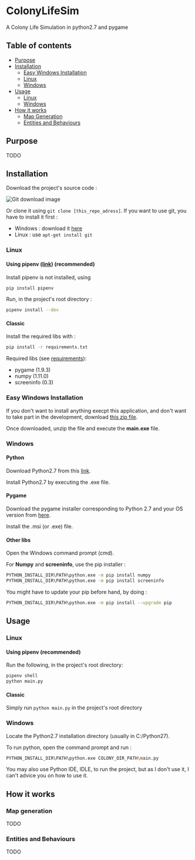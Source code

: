 # ColonyLifeSim

A Colony Life Simulation in python2.7 and pygame

## Table of contents

<!--ts-->
   * [Purpose](#purpose)
   * [Installation](#installation)
      * [Easy Windows Installation](easy-windows-installation)
      * [Linux](#linux)
      * [Windows](#windows)
   * [Usage](#usage)
      * [Linux](#linux)
      * [Windows](#windows)
   * [How it works](#how-it-works)
      * [Map Generation](#map-generation)
      * [Entities and Behaviours](#entities-and-behaviours)
<!--te-->

## Purpose

TODO

## Installation

Download the project's source code :

![Git download image](https://www.infragistics.com/community/cfs-filesystemfile/__key/CommunityServer.Blogs.Components.WeblogFiles/dhananjay_5F00_kumar.visualstudiogithib/0285.img3.png)

Or clone it using `git clone [this_repo_adress]`. 
If you want to use git, you have to install it first :
* Windows : download it [here](https://git-scm.com/downloads)
* Linux : use `apt-get install git`

### Linux

#### Using pipenv ([link](https://github.com/pypa/pipenv)) (recommended)

Install pipenv is not installed, using 
```sh
pip install pipenv
```

Run, in the project's root directory :
```sh
pipenv install --dev
```

#### Classic

Install the required libs with :
```sh
pip install -r requirements.txt
```

Required libs (see [requirements](./requirements.txt)):
* pygame (1.9.3)
* numpy (1.11.0)
* screeninfo (0.3)

### Easy Windows Installation

If you don't want to install anything execpt this application, and don't want to take part in the development, download [this zip file](/dist/appli.zip).

Once downloaded, unzip the file and execute the __main.exe__ file.

### Windows

#### Python

Download Python2.7 from this [link](https://www.python.org/download/releases/2.7/).

Install Python2.7 by executing the .exe file.

#### Pygame

Download the pygame installer corresponding to Python 2.7 and your OS version from [here](https://www.pygame.org/download.shtml).

Install the .msi (or .exe) file.

#### Other libs

Open the Windows command prompt (cmd).

For __Numpy__ and __screeninfo__, use the pip installer :

```sh
PYTHON_INSTALL_DIR\PATH\python.exe -m pip install numpy
PYTHON_INSTALL_DIR\PATH\python.exe -m pip install screeninfo
```

You might have to update your pip before hand, by doing :

```sh
PYTHON_INSTALL_DIR\PATH\python.exe -m pip install --upgrade pip
```

## Usage

### Linux

#### Using pipenv (recommended)

Run the following, in the project's root directory:

```sh
pipenv shell
python main.py
```

#### Classic

Simply run
`python main.py`
in the project's root directory


### Windows

Locate the Python2.7 installation directory (usually in C:/Python27). 

To run python, open the command prompt and run :

```sh
PYTHON_INSTALL_DIR\PATH\python.exe COLONY_DIR_PATH\main.py
```

You may also use Python IDE, IDLE, to run the project, but as I don't use it, I can't advice you on how to use it.

## How it works

### Map generation

TODO

### Entities and Behaviours

TODO

